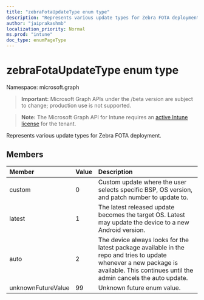 ```yaml
---
title: "zebraFotaUpdateType enum type"
description: "Represents various update types for Zebra FOTA deployment."
author: "jaiprakashmb"
localization_priority: Normal
ms.prod: "intune"
doc_type: enumPageType
---
```


# zebraFotaUpdateType enum type

Namespace: microsoft.graph

> **Important:** Microsoft Graph APIs under the /beta version are subject to change; production use is not supported.

> **Note:** The Microsoft Graph API for Intune requires an [active Intune license](https://go.microsoft.com/fwlink/?linkid=839381) for the tenant.

Represents various update types for Zebra FOTA deployment.

## Members
|Member|Value|Description|
|:---|:---|:---|
|custom|0|Custom update where the user selects specific BSP, OS version, and patch number to update to.|
|latest|1|The latest released update becomes the target OS. Latest may update the device to a new Android version.|
|auto|2|The device always looks for the latest package available in the repo and tries to update whenever a new package is available. This continues until the admin cancels the auto update.|
|unknownFutureValue|99|Unknown future enum value.|
